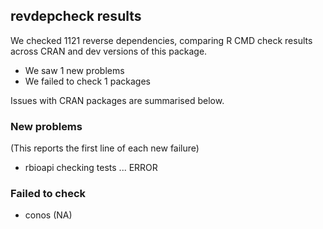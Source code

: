 ## revdepcheck results

We checked 1121 reverse dependencies, comparing R CMD check results across CRAN and dev versions of this package.

 * We saw 1 new problems
 * We failed to check 1 packages

Issues with CRAN packages are summarised below.

### New problems
(This reports the first line of each new failure)

* rbioapi
  checking tests ... ERROR

### Failed to check

* conos (NA)
